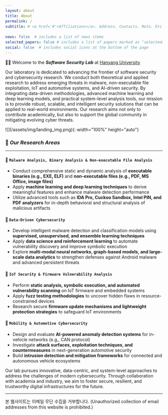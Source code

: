 ```yaml
---
layout: about
title: About
permalink: /
subtitle: # <a href='#'>Affiliations</a>. Address. Contacts. Moto. Etc.

news: false  # includes a list of news items
selected_papers: false # includes a list of papers marked as "selected={true}"
social: false  # includes social icons at the bottom of the page
---
```


👋🏻 Welcome to the ***Software Security Lab*** at [Hanyang University](https://www.hanyang.ac.kr/)

<p>
    Our laboratory is dedicated to advancing the frontier of software security and cybersecurity research.  
    We conduct both theoretical and applied research to address emerging threats in malware, non-executable file exploitation, IoT and automotive systems, and AI-driven security.  
    By integrating data-driven methodologies, advanced machine learning and deep learning models, and practical system-level analysis tools, our mission is to provide robust, scalable, and intelligent security solutions that can be applied to real-world environments.  
    Our research aims not only to contribute academically, but also to support the global community in mitigating evolving cyber threats.
</p>
![](/assets/img/landing_img.png){: width="100%" height="auto"}

### 🎯 ***Our Research Areas***
---

#### 📌 `Malware Analysis, Binary Analysis & Non-executable File Analysis`
- Conduct comprehensive static and dynamic analysis of **executable binaries (e.g., EXE, ELF)** and **non-executable files (e.g., PDF, MS Office, image files)**  
- Apply **machine learning and deep learning techniques** to derive meaningful features and enhance malware detection performance  
- Utilize advanced tools such as **IDA Pro, Cuckoo Sandbox, Intel PIN, and PDF analyzers** for in-depth behavioral and structural analysis of malicious artifacts  

#### 📌 `Data-Driven Cybersecurity`
- Develop intelligent malware detection and classification models using **supervised, unsupervised, and ensemble learning techniques**  
- Apply **data science and reinforcement learning** to automate vulnerability discovery and improve symbolic execution  
- Explore **multi-modal neural networks, graph-based models, and large-scale data analytics** to strengthen defenses against Android malware and advanced persistent threats  

#### 📌 `IoT Security & Firmware Vulnerability Analysis`
- Perform **static analysis, symbolic execution, and automated vulnerability scanning** on IoT firmware and embedded systems  
- Apply **fuzz testing methodologies** to uncover hidden flaws in resource-constrained devices  
- Research secure **firmware update mechanisms and lightweight protection strategies** to safeguard IoT environments  

#### 📌 `Mobility & Automotive Cybersecurity`
- Design and evaluate **AI-powered anomaly detection systems** for in-vehicle networks (e.g., CAN protocol)  
- Investigate **attack surfaces, exploitation techniques, and countermeasures** in next-generation automotive security  
- Build **intrusion detection and mitigation frameworks** for connected and autonomous vehicle ecosystems  

<p>
    Our lab pursues innovative, data-centric, and system-level approaches to address the challenges of modern cybersecurity.  
    Through collaboration with academia and industry, we aim to foster secure, resilient, and trustworthy digital infrastructures for the future.
</p>

---

<footer>
  <p>본 웹사이트는 이메일 무단 수집을 거부합니다. (Unauthorized collection of email addresses from this website is prohibited.)</p>
</footer> 